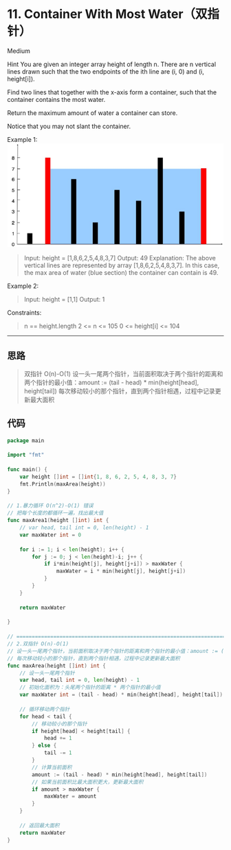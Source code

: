 # 11. Container With Most Water（双指针）

Medium

Hint
You are given an integer array height of length n. There are n vertical lines drawn such that the two endpoints of the ith line are (i, 0) and (i, height[i]).

Find two lines that together with the x-axis form a container, such that the container contains the most water.

Return the maximum amount of water a container can store.

Notice that you may not slant the container.

 

Example 1:
![11-Container-With-Most-Water/11-Container-With-Most-Water.png](11-Container-With-Most-Water.png)
> Input: height = [1,8,6,2,5,4,8,3,7]
Output: 49
Explanation: The above vertical lines are represented by array [1,8,6,2,5,4,8,3,7]. In this case, the max area of water (blue section) the container can contain is 49.

Example 2:
> Input: height = [1,1]
Output: 1
 

Constraints:
> n == height.length
2 <= n <= 105
0 <= height[i] <= 104

---

## 思路

> 双指针 O(n)-O(1)
设一头一尾两个指针，当前面积取决于两个指针的距离和两个指针的最小值：amount := (tail - head) * min(height[head], height[tail])
每次移动较小的那个指针，直到两个指针相遇，过程中记录更新最大面积

## 代码

```go
package main

import "fmt"

func main() {
	var height []int = []int{1, 8, 6, 2, 5, 4, 8, 3, 7}
	fmt.Println(maxArea(height))
}

// 1.暴力循环 O(n^2)-O(1) 错误
// 把每个长度的都循环一遍，找出最大值
func maxArea1(height []int) int {
	// var head, tail int = 0, len(height) - 1
	var maxWater int = 0

	for i := 1; i < len(height); i++ {
		for j := 0; j < len(height)-i; j++ {
			if i*min(height[j], height[j+i]) > maxWater {
				maxWater = i * min(height[j], height[j+i])
			}
		}
	}

	return maxWater

}

// ========================================================================================================================
// 2.双指针 O(n)-O(1)
// 设一头一尾两个指针，当前面积取决于两个指针的距离和两个指针的最小值：amount := (tail - head) * min(height[head], height[tail])
// 每次移动较小的那个指针，直到两个指针相遇，过程中记录更新最大面积
func maxArea(height []int) int {
	// 设一头一尾两个指针
	var head, tail int = 0, len(height) - 1
	// 初始化面积为：头尾两个指针的距离 * 两个指针的最小值
	var maxWater int = (tail - head) * min(height[head], height[tail])

	// 循环移动两个指针
	for head < tail {
		// 移动较小的那个指针
		if height[head] < height[tail] {
			head += 1
		} else {
			tail -= 1
		}
		// 计算当前面积
		amount := (tail - head) * min(height[head], height[tail])
		// 如果当前面积比最大面积更大，更新最大面积
		if amount > maxWater {
			maxWater = amount
		}
	}

	// 返回最大面积
	return maxWater
}
```